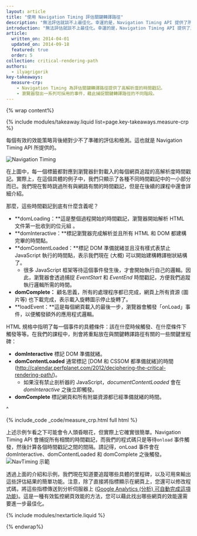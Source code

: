 ```yaml
---
layout: article
title: "使用 Navigation Timing 評估關鍵轉譯路徑"
description: "無法評估就談不上最佳化。幸運的是，Navigation Timing API 提供了所有必備工具來評估關鍵轉譯路徑的每個步驟！"
introduction: "無法評估就談不上最佳化。幸運的是，Navigation Timing API 提供了所有必備工具來評估關鍵轉譯路徑的每個步驟！"
article:
  written_on: 2014-04-01
  updated_on: 2014-09-18
  featured: true
  order: 5
collection: critical-rendering-path
authors:
  - ilyagrigorik
key-takeaways:
  measure-crp:
    - Navigation Timing 為評估關鍵轉譯路徑提供了高解析度的時間戳記。
    - 瀏覽器發出一系列可採用的事件，藉此捕捉關鍵轉譯路徑的不同階段。
---
```

{% wrap content%}

<style>
  img, video, object {
    max-width: 100%;
  }

  img.center {
    display: block;
    margin-left: auto;
    margin-right: auto;
  }
</style>

{% include modules/takeaway.liquid list=page.key-takeaways.measure-crp %}

每個有效的效能策略背後絕對少不了準確的評估和檢測。這也就是 Navigation Timing API 所提供的。

<img src="images/dom-navtiming.png" class="center" alt="Navigation Timing">

在上圖中，每一個標籤都對應到瀏覽器針對載入的每個網頁追蹤的高解析度時間戳記。實際上，在這個具體的例子中，我們只顯示了各種不同時間戳記中的一小部分而已。我們現在暫時跳過所有與網路有關的時間戳記，但是在後續的課程中還會詳細介紹。

那麼，這些時間戳記到底有什麼含義呢？

* **domLoading：**這是整個過程開始的時間戳記，瀏覽器開始解析 HTML 文件第一批收到的位元組
  。
* **domInteractive：**標記瀏覽器完成解析並且所有 HTML 和 DOM 都建構完畢的時間點。
* **domContentLoaded：**標記 DOM 準備就緒並且沒有樣式表禁止 JavaScript 執行的時間點，表示我們現在 (大概) 可以開始建構轉譯樹狀結構了。
    * 很多 JavaScript 框架等待這個事件發生後，才會開始執行自己的邏輯。因此，瀏覽器會透過捕捉 _EventStart_ 和 _EventEnd_ 時間戳記，方便我們追蹤執行邏輯所需的時間。
* **domComplete：** 顧名思義，所有的處理程序都已完成，網頁上所有資源 (圖片等) 也下載完成，表示載入旋轉圖示停止旋轉了。
* **loadEvent：**這是每個網頁載入的最後一步，瀏覽器會觸發「onLoad」事件，以便觸發額外的應用程式邏輯。

HTML 規格中指明了每一個事件的具體條件：該在什麼時候觸發、在什麼條件下觸發等等。在我們的課程中，則會將重點放在與關鍵轉譯路徑有關的一些關鍵里程碑：

* **domInteractive** 標記 DOM 準備就緒。
* **domContentLoaded** 通常標記 [DOM 和 CSSOM 都準備就緒]的時間(http://calendar.perfplanet.com/2012/deciphering-the-critical-rendering-path/)。
    * 如果沒有禁止剖析器的 JavaScript，_documentContentLoaded_ 會在 _domInteractive_ 之後立即觸發。
* **domComplete** 標記網頁和所有附屬資源都已經準備就緒的時間。

^

{% include_code _code/measure_crp.html full html %}

上述示例乍看之下可能會令人頭昏眼花，但實際上它確實很簡單。Navigation Timing API 會捕捉所有相關的時間戳記，而我們的程式碼只是等待`onload` 事件觸發，然後計算各個時間戳記之間的間隔。請記得，onLoad 事件會在 domInteractive、domContentLoaded 和 domComplete 之後觸發。
<img src="images/device-navtiming-small.png" class="center" alt="NavTiming 示範">

透過上面的介紹和示例，我們現在知道要追蹤哪些具體的里程碑，以及可用來輸出這些評估結果的簡單功能。注意，除了直接將指標顯示在網頁上，您還可以修改程式碼，將這些指標傳送到分析伺服器上 ([Google Analytics (分析) 可自動完成這項功能](https://support.google.com/analytics/answer/1205784?hl=zh-TW))。這是一種有效監控網頁效能的方法，您可以藉此找出哪些網頁的效能還需要進一步最佳化。

{% include modules/nextarticle.liquid %}

{% endwrap%}

